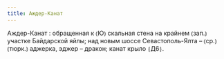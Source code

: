 ```yaml
---
title: Аждер-Канат
---
```


Аждер-Канат
: обращенная к ⦅Ю⦆ скальная стена на крайнем ⦅зап.⦆ участке Байдарской яйлы; над новым шоссе Севастополь-Ялта – ⦅ср.⦆ ⦅тюрк.⦆ аджерка, эджер – дракон; канат крыло ⦃Д6⦄.
